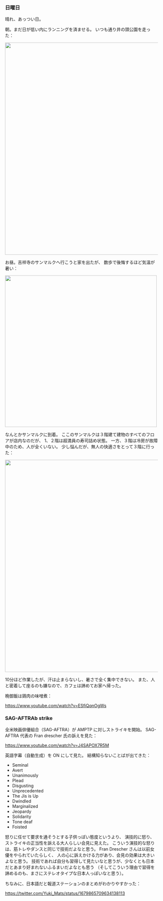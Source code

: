 ### 日曜日

晴れ、あっつい日。

朝。まだ日が低い内にランニングを済ませる。
いつも通り井の頭公園を走った：

<img src="https://i.imgur.com/iJx5EOe.jpg" width="700">

お昼。吉祥寺のサンマルクへ行こうと家を出たが、
数歩で後悔するほど気温が暑い：

<img src="https://i.imgur.com/E0t38lA.png" width="500">

なんとかサンマルクに到着。
ここのサンマルクは３階建て建物のすべてのフロアが店内なのだが、
1、２階は超満員の寿司詰め状態。
一方、３階は冷房が故障中のため、人が全くいない。
少し悩んだが、無人の快適さをとって３階に行った：

<img src="https://i.imgur.com/C9ZOSF2.jpg" width="700">

10分ほど作業したが、汗は止まらないし、暑さで全く集中できない。
また、人と密着して座るのも嫌なので、カフェは諦めてお家へ帰った。

晩御飯は鶏肉の味噌煮：

https://www.youtube.com/watch?v=ESfiQqnOgWs

### SAG-AFTRAb strike

全米映画俳優組合（SAG-AFTRA）が AMPTP に対しストライキを開始。
SAG-AFTRA 代表の Fran drescher 氏の訴えを見た：

https://www.youtube.com/watch?v=J4SAPOX7R5M

英語字幕（自動生成）を ON にして見た。
結構知らないことばが出てきた：

- Seminal
- Avert
- Unanimously
- Plead
- Disgusting
- Unprecedented
- The Jis is Up
- Dwindled
- Marginalized
- Jeopardy
- Solidarity
- Tone deaf
- Foisted

怒りに任せて要求を通そうとする子供っぽい態度というより、
演技的に怒り、ストライキの正当性を訴える大人らしい会見に見えた。
こういう演技的な怒りは、筋トレやダンスと同じで技術だよなと思う。
Fran Drescher さんは以前女優をやられていたらしく、
人の心に訴えかける力があり、会見の効果は大きいよなと思う。
技術であれば自分も習得して見たいなと思うが、少なくとも日本だとあまり好まれないふるまいだよなとも思う
（そしてこういう理由で習得を諦めるのも、まさにステレオタイプな日本人っぽいなと思う）。

ちなみに、日本語だと報道ステーションのまとめがわかりやすかった：

https://twitter.com/Yuki_Mats/status/1679865709634138113